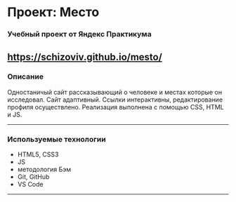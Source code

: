 # Проект: Место

### Учебный проект от Яндекс Практикума
https://schizoviv.github.io/mesto/
--------
### __Описание__

Одностаничый сайт рассказывающий о человеке и местах которые он исследовал. Сайт адаптивный. Ссылки интерактивны, редактирование профиля осуществлено. Реализация выполнена с помощью CSS, HTML и JS.

_______
### __Используемые технологии__

* HTML5, CSS3
* JS
* методология Бэм
* Git, GitHub
* VS Code
________
